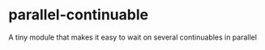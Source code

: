 parallel-continuable
====================

A tiny module that makes it easy to wait on several continuables in parallel
